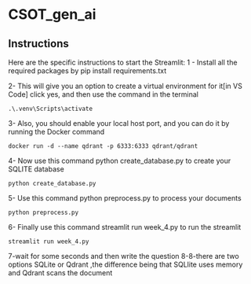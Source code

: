 # CSOT_gen_ai
## Instructions
Here are the specific instructions to start the Streamlit:
1 -  Install all the required packages by pip install requirements.txt

2- This will give you an option to create a virtual environment for it[in VS Code] click yes, and then use the 
command in the terminal
```
.\.venv\Scripts\activate
```
3-  Also, you should enable your local host port, and you can do it by running the Docker command
```
docker run -d --name qdrant -p 6333:6333 qdrant/qdrant
```
4-  Now use this command python create_database.py to create your  SQLITE database
```
python create_database.py
```
5- Use this command python preprocess.py  to process your documents
```
python preprocess.py
```
6-  Finally use this command streamlit run week_4.py to run the streamlit
```
streamlit run week_4.py
```
7-wait for some seconds and then write the question
8-8-there are two options SQLite or Qdrant ,the difference being that SQLlite uses memory and Qdrant scans the document
